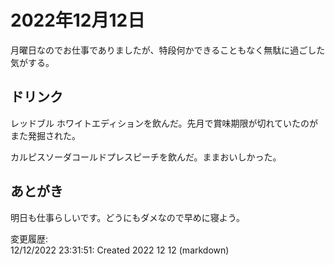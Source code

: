 # 2022年12月12日

月曜日なのでお仕事でありましたが、特段何かできることもなく無駄に過ごした気がする。

## ドリンク

レッドブル ホワイトエディションを飲んだ。先月で賞味期限が切れていたのがまた発掘された。

カルピスソーダコールドプレスピーチを飲んだ。ままおいしかった。

## あとがき

明日も仕事らしいです。どうにもダメなので早めに寝よう。

変更履歴:  
12/12/2022 23:31:51: Created 2022 12 12 (markdown)  
